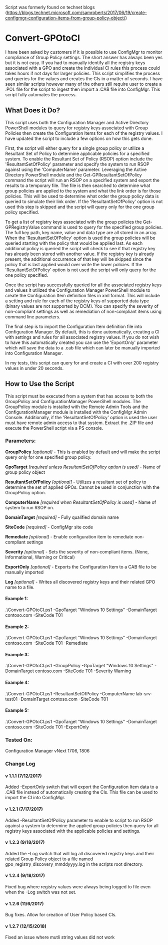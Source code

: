 Script was formerly found on technet blogs (https://blogs.technet.microsoft.com/samroberts/2017/06/19/create-configmgr-configuration-items-from-group-policy-object/)

# Convert-GPOtoCI
I have been asked by customers if it is possible to use ConfigMgr to monitor compliance of Group Policy settings.  The short answer has always been yes but it is not easy.  If you had to manually identify all the registry keys associated with a GPO and create the individual CI rules this process could takes hours if not days for larger policies.  This script simplifies the process and queries for the values and creates the CIs in a matter of seconds.  I have seen similar scripts however many of the others still require user to create a .POL file for the script to ingest then import a .CAB file into ConfigMgr.  This script fully automates the process.

## What Does it Do?

This script uses both the Configuration Manager and Active Directory PowerShell modules to query for registry keys associated with Group Policies then create the Configuration Items for each of the registry values.  I have updated the script to include a few options on how this gets done.

First, the script will either query for a single group policy or utilize a Resultant Set of Policy to determine applicable policies for a specified system.  To enable the Resultant Set of Policy (RSOP) option include the 'ResultantSetOfPolicy' parameter and specify the system to run RSOP against using the 'ComputerName' parameter.  Leveraging the Active Directory PowerShell module and the Get-GPResultantSetOfPolicy command the script will run an RSOP on a specified system and export the results to a temporary file.  The file is then searched to determine what group policies are applied to the system and what the link order is for those policies.  This will be used to determine what order the group policy data is queried to simulate their link order.  If the 'ResultantSetOfPolicy' option is not used this step is skipped and the script will query only for the one group policy specified.

To get a list of registry keys associated with the group policies the Get-GPRegistryValue command is used to query for the specified group policies.  The full key path, key name, value and data type are all stored in an array.  When the 'ResultantSetOfPolicy' option is used the group policies will be queried starting with the policy that would be applied last.  As each additional policy is queried the script will check to see if that registry key has already been stored with another value.  If the registry key is already present, the additional occurrence of that key will be skipped since the policy that is last applied would over write the lower policies.  If the 'ResultantSetOfPolicy' option is not used the script will only query for the one policy specified.

Once the script has successfully queried for all the associated registry keys and values it utilized the Configuration Manager PowerShell module to create the Configuration Item definition files in xml format.  This will include a setting and rule for each of the registry keys of supported data type (binary values are not supported by DCM).  You can specify the severity of non-compliant settings as well as remediation of non-compliant items using command line parameters.

The final step is to import the Configuration Item definition file into Configuration Manager.  By default, this is done automatically, creating a CI with settings and rules for all associated registry values.  If you do not wish to have this automatically created you can use the 'ExportOnly' parameter which will save the data to a .cab file which can later be manually imported into Configuration Manager.

In my tests, this script can query for and create a CI with over 200 registry values in under 20 seconds.

## How to Use the Script
This script must be executed from a system that has access to both the GroupPolicy and ConfigurationManager PowerShell modules.  The GroupPolicy module is installed with the Remote Admin Tools and the ConfigurationManager module is installed with the ConfigMgr Admin Console.  Additionally, if the 'ResultantSetOfPolicy' option is used the user must have remote admin access to that system.  Extract the .ZIP file and execute the PowerShell script via a PS console.

### Parameters:
**GroupPolicy** *[optional]* - This is enabled by default and will make the script query only for one specified group policy.

**GpoTarget** *[required unless ResultantSetOfPolicy option is used]* - Name of group policy object

**ResultantSetOfPolicy** *[optional]* - Utilizes a resultant set of policy to determine the set of applied GPOs.  Cannot be used in conjunction with the GroupPolicy option.

**ComputerName** *[required when ResultantSetOfPolicy is used]* - Name of system to run RSOP on.

**DomainTarget** *[required]* - Fully qualified domain name

**SiteCode** *[required]* - ConfigMgr site code

**Remediate** *[optional]* - Enable configuration item to remediate non-compliant settings

**Severity** *[optional]* - Sets the severity of non-compliant items.  (None, Informational, Warning or Critical)

**ExportOnly** *[optional]* - Exports the Configuration Item to a CAB file to be manually imported

**Log** *[optional]* - Writes all discovered registry keys and their related GPO name to a file.

#### Example 1:
.\Convert-GPOtoCI.ps1 -GpoTarget "Windows 10 Settings" -DomainTarget contoso.com -SiteCode T01

#### Example 2:
.\Convert-GPOtoCI.ps1 -GpoTarget "Windows 10 Settings" -DomainTarget contoso.com -SiteCode T01 -Remediate

#### Example 3:
.\Convert-GPOtoCI.ps1 -GroupPolicy -GpoTarget "Windows 10 Settings" -DomainTarget contoso.com -SiteCode T01 -Severity Warning

#### Example 4:
.\Convert-GPOtoCI.ps1 -ResultantSetOfPolicy -ComputerName lab-srv-test01 -DomainTarget contoso.com -SiteCode T01

#### Example 5:
.\Convert-GPOtoCI.ps1 -GpoTarget "Windows 10 Settings" -DomainTarget contoso.com -SiteCode T01 -ExportOnly

### Tested On:
Configuration Manager vNext 1706, 1806

### Change Log

#### v 1.1.1 (7/12/2017)
Added -ExportOnly switch that will export the Configuration Item data to a .CAB file instead of automatically creating the CIs.  This file can be used to import the CI into ConfigMgr.

#### v 1.2.1 (7/17/2017)
Added -ResultantSetOfPolicy parameter to enable to script to run RSOP against a system to determine the applied group policies then query for all registry keys associated with the applicable policies and settings.

#### v 1.2.3 (9/18/2017)
Added the -Log switch that will log all discovered registry keys and their related Group Policy object to a file named gpo_registry_discovery_mmddyyyy.log in the scripts root directory.

#### v 1.2.4 (9/18/2017)
Fixed bug where registry values were always being logged to file even when the -Log switch was not set.

#### v 1.2.6 (11/6/2017)
Bug fixes.
Allow for creation of User Policy based CIs. 

#### v 1.2.7 (12/15/2018)
Fixed an issue where mutli string values did not work
